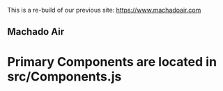 This is a re-build of our previous site: https://www.machadoair.com

## Machado Air



# Primary Components are located in src/Components.js
